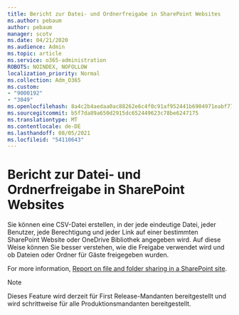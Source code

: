 ```yaml
---
title: Bericht zur Datei- und Ordnerfreigabe in SharePoint Websites
ms.author: pebaum
author: pebaum
manager: scotv
ms.date: 04/21/2020
ms.audience: Admin
ms.topic: article
ms.service: o365-administration
ROBOTS: NOINDEX, NOFOLLOW
localization_priority: Normal
ms.collection: Adm_O365
ms.custom:
- "9000192"
- "3049"
ms.openlocfilehash: 8a4c2b4aedaa0ac88262e6c4f0c91af952441b6904971eabf774c2a8b7b58042
ms.sourcegitcommit: b5f7da89a650d2915dc652449623c78be6247175
ms.translationtype: MT
ms.contentlocale: de-DE
ms.lasthandoff: 08/05/2021
ms.locfileid: "54110643"
---
```

# <a name="report-on-file-and-folder-sharing-in-sharepoint-sites"></a>Bericht zur Datei- und Ordnerfreigabe in SharePoint Websites

Sie können eine CSV-Datei erstellen, in der jede eindeutige Datei, jeder Benutzer, jede Berechtigung und jeder Link auf einer bestimmten SharePoint Website oder OneDrive Bibliothek angegeben wird. Auf diese Weise können Sie besser verstehen, wie die Freigabe verwendet wird und ob Dateien oder Ordner für Gäste freigegeben wurden.

For more information, [Report on file and folder sharing in a SharePoint site](https://docs.microsoft.com/sharepoint/sharing-reports).

> [!NOTE]
> Dieses Feature wird derzeit für First Release-Mandanten bereitgestellt und wird schrittweise für alle Produktionsmandanten bereitgestellt.